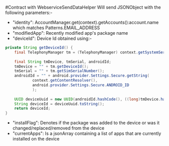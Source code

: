 #Contract with WebserviceSendDataHelper
Will send JSONObject with the following parameters:-
* "identity": AccountManager.get(context).getAccounts():account.name which matches Patterns.EMAIL_ADDRESS
* "modifiedApp": Recently modified app's package name
* "deviceId": Device Id obtained using:-
```java
private String getDeviceId() {
    final TelephonyManager tm = (TelephonyManager) context.getSystemService(Context.TELEPHONY_SERVICE);
    
    final String tmDevice, tmSerial, androidId;
    tmDevice = "" + tm.getDeviceId();
    tmSerial = "" + tm.getSimSerialNumber();
    androidId = "" + android.provider.Settings.Secure.getString(
            context.getContentResolver(),
            android.provider.Settings.Secure.ANDROID_ID
            );
    
    UUID deviceUuid = new UUID(androidId.hashCode(), ((long)tmDevice.hashCode() << 32) | tmSerial.hashCode());
    String deviceId = deviceUuid.toString();
    return deviceId;
}
```
* "installFlag": Denotes if the package was added to the device or was it changed/replaced/removed from the device
* "currentApps": Is a jsonArray containing a list of apps that are currently installed on the device
